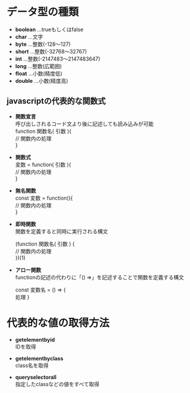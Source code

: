 # データ型の種類
- **boolean** …trueもしくはfalse 
- **char** …文字
- **byte** …整数(-128～127)
- **short** …整数(-32768～32767)
- **int** …整数(-2147483～2147483647)
- **long** …整数(広範囲)
- **float** …小数(精度低)
- **double** …小数(精度高)


## javascriptの代表的な関数式

- **関数宣言**<br>
  呼び出しされるコード文より後に記述しても読み込みが可能  
function 関数名( 引数 ){<br>
  // 関数内の処理<br>
}

- **関数式**  
  変数 = function( 引数 ){<br>
    // 関数内の処理<br>
  }

- **無名関数**  
  const 変数 = function(){<br>
    // 関数内の処理<br>
  }

- **即時関数**<br>
  関数を定義すると同時に実行される構文<br>
  
  (function 関数名( 引数 ) {<br>
   // 関数内の処理 <br>
  })(1)

- **アロー関数**<br>
  functionの記述の代わりに「() =>」を記述することで関数を定義する構文<br>

  const 変数名 = () => {<br>
  処理
  }


# 代表的な値の取得方法

- **getelementbyid**<br>
  IDを取得
  
- **getelementbyclass**<br>
  class名を取得
  
- **queryselectorall**<br>
  指定したclassなどの値をすべて取得
